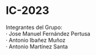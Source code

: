 # IC-2023
Integrantes del Grupo:  
  · Jose Manuel Fernández Pertusa  
  · Antonio Ibañez Muñoz  
  · Antonio Martínez Santa  
